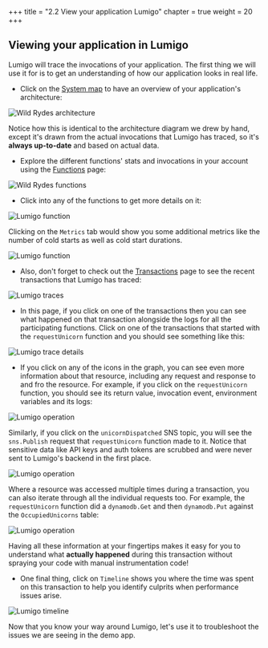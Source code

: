 +++
title = "2.2 View your application Lumigo"
chapter = true
weight = 20
+++

## Viewing your application in Lumigo

Lumigo will trace the invocations of your application. The first thing we will use it for is to get an understanding of how our application looks in real life.

* Click on the [System map](https://platform.lumigo.io/system-map) to have an overview of your application's architecture:

![Wild Rydes architecture](/images/mod02-lumigo-architecture.png)

Notice how this is identical to the architecture diagram we drew by hand, except it's drawn from the actual invocations that Lumigo has traced, so it's **always up-to-date** and based on actual data.

* Explore the different functions' stats and invocations in your account using the [Functions](https://platform.lumigo.io/functions) page:

![Wild Rydes functions](/images/mod02-lumigo-functions.png)

* Click into any of the functions to get more details on it:

![Lumigo function](/images/mod02-lumigo-function-details.png)

Clicking on the `Metrics` tab would show you some additional metrics like the number of cold starts as well as cold start durations.

![Lumigo function](/images/mod02-lumigo-function-details-2.png)

* Also, don't forget to check out the [Transactions](https://platform.lumigo.io/transactions) page to see the recent transactions that Lumigo has traced:

![Lumigo traces](/images/mod02-lumigo-traces.png)

* In this page, if you click on one of the transactions then you can see what happened on that transaction alongside the logs for all the participating functions. Click on one of the transactions that started with the `requestUnicorn` function and you should see something like this:

![Lumigo trace details](/images/mod02-lumigo-trace-details.png)

* If you click on any of the icons in the graph, you can see even more information about that resource, including any request and response to and fro the resource. For example, if you click on the `requestUnicorn` function, you should see its return value, invocation event, environment variables and its logs:

![Lumigo operation](/images/mod02-lumigo-operation-function.png)

Similarly, if you click on the `unicornDispatched` SNS topic, you will see the `sns.Publish` request that `requestUnicorn` function made to it. Notice that sensitive data like API keys and auth tokens are scrubbed and were never sent to Lumigo's backend in the first place.

![Lumigo operation](/images/mod02-lumigo-operation-sns.png)

Where a resource was accessed multiple times during a transaction, you can also iterate through all the individual requests too. For example, the `requestUnicorn` function did a `dynamodb.Get` and then `dynamodb.Put` against the `OccupiedUnicorns` table:

![Lumigo operation](/images/mod02-lumigo-operation-dynamodb.png)

Having all these information at your fingertips makes it easy for you to understand what **actually happened** during this transaction without spraying your code with manual instrumentation code!

* One final thing, click on `Timeline` shows you where the time was spent on this transaction to help you identify culprits when performance issues arise.

![Lumigo timeline](/images/mod02-lumigo-timeline.png)

Now that you know your way around Lumigo, let's use it to troubleshoot the issues we are seeing in the demo app.